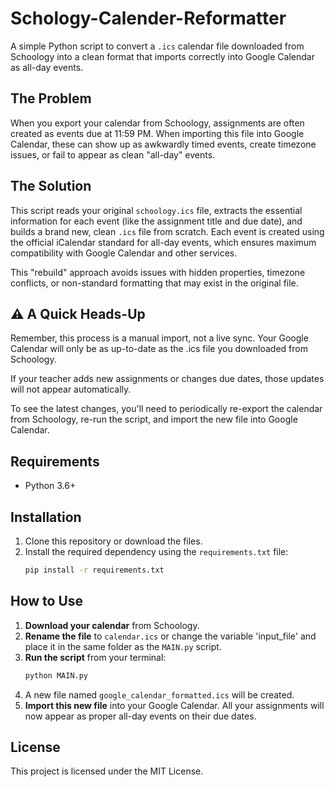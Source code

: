 # Schology-Calender-Reformatter

A simple Python script to convert a `.ics` calendar file downloaded from Schoology into a clean format that imports correctly into Google Calendar as all-day events.

## The Problem

When you export your calendar from Schoology, assignments are often created as events due at 11:59 PM. When importing this file into Google Calendar, these can show up as awkwardly timed events, create timezone issues, or fail to appear as clean "all-day" events.

## The Solution

This script reads your original `schoology.ics` file, extracts the essential information for each event (like the assignment title and due date), and builds a brand new, clean `.ics` file from scratch. Each event is created using the official iCalendar standard for all-day events, which ensures maximum compatibility with Google Calendar and other services.

This "rebuild" approach avoids issues with hidden properties, timezone conflicts, or non-standard formatting that may exist in the original file.

## ⚠️ A Quick Heads-Up

Remember, this process is a manual import, not a live sync. Your Google Calendar will only be as up-to-date as the .ics file you downloaded from Schoology.

If your teacher adds new assignments or changes due dates, those updates will not appear automatically.

To see the latest changes, you'll need to periodically re-export the calendar from Schoology, re-run the script, and import the new file into Google Calendar.

## Requirements

* Python 3.6+

## Installation

1.  Clone this repository or download the files.
2.  Install the required dependency using the `requirements.txt` file:
    ```bash
    pip install -r requirements.txt
    ```

## How to Use

1.  **Download your calendar** from Schoology.
2.  **Rename the file** to `calendar.ics` or change the variable 'input_file' and place it in the same folder as the `MAIN.py` script.
3.  **Run the script** from your terminal:
    ```bash
    python MAIN.py
    ```
4.  A new file named `google_calendar_formatted.ics` will be created.
5.  **Import this new file** into your Google Calendar. All your assignments will now appear as proper all-day events on their due dates.

## License

This project is licensed under the MIT License.
